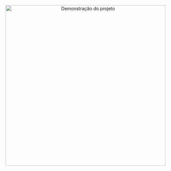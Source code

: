 <p align="center">
  <img src="./assets/to_readMe/carrinhoDeCompras.mp4" alt="Demonstração do projeto" width="500"/>
</p>
